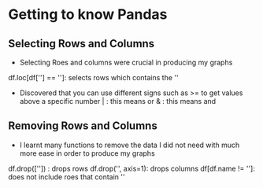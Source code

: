 
# Getting to know Pandas 

## Selecting Rows and Columns
- Selecting Roes and columns were crucial in producing my graphs 

df.loc[df[''] == '']: selects rows which contains the ''
- Discovered that you can use different signs such as >= to get values above a specific number
| : this means or
& : this means and 

## Removing Rows and Columns
- I learnt many functions to remove the data I did not need with much more ease in order to produce my graphs

df.drop(['']) : drops rows 
df.drop('', axis=1): drops columns
df[df.name != '']:  does not include roes that contain ''
